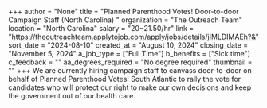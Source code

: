 +++
author = "None"
title = "Planned Parenthood Votes! Door-to-door Campaign Staff (North Carolina) "
organization = "The Outreach Team"
location = "North Carolina"
salary = "$20-$21.50/hr"
link = "https://theoutreachteam.applytojob.com/apply/jobs/details/jIMLDIMAEh?&"
sort_date = "2024-08-10"
created_at = "August 10, 2024"
closing_date = "November 5, 2024"
a_job_type = ["Full Time"]
b_benefits = ["Sick time"]
c_feedback = ""
aa_degrees_required = "No degree required"
thumbnail = ""
+++
We are currently hiring campaign staff to canvass door-to-door on behalf of Planned Parenthood Votes! South Atlantic to rally the vote for candidates who will protect our right to make our own decisions and keep the government out of our health care.